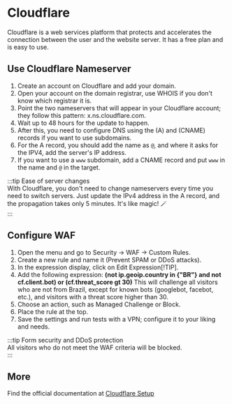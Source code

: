 # Cloudflare

Cloudflare is a web services platform that protects and accelerates the connection between the user and the website server. It has a free plan and is easy to use.

## Use Cloudflare Nameserver

1. Create an account on Cloudflare and add your domain.
2. Open your account on the domain registrar, use WHOIS if you don't know which registrar it is.
3. Point the two nameservers that will appear in your Cloudflare account; they follow this pattern: x.ns.cloudflare.com.
4. Wait up to 48 hours for the update to happen.
5. After this, you need to configure DNS using the (A) and (CNAME) records if you want to use subdomains.
6. For the A record, you should add the name as `@`, and where it asks for the IPV4, add the server's IP address.
7. If you want to use a `www` subdomain, add a CNAME record and put `www` in the name and `@` in the target.

:::tip Ease of server changes  
With Cloudflare, you don't need to change nameservers every time you need to switch servers. Just update the IPv4 address in the A record, and the propagation takes only 5 minutes. It's like magic! 🪄  
:::

## Configure WAF

1. Open the menu and go to Security -> WAF -> Custom Rules.
2. Create a new rule and name it (Prevent SPAM or DDoS attacks).
3. In the expression display, click on Edit Expression[!TIP].
4. Add the following expression: __(not ip.geoip.country in {"BR"} and not cf.client.bot) or (cf.threat_score gt 30)__ This will challenge all visitors who are not from Brazil, except for known bots (googlebot, facebot, etc.), and visitors with a threat score higher than 30.
5. Choose an action, such as Managed Challenge or Block.
6. Place the rule at the top.
7. Save the settings and run tests with a VPN; configure it to your liking and needs.

:::tip Form security and DDoS protection  
All visitors who do not meet the WAF criteria will be blocked.  
:::

## More

Find the official documentation at [Cloudflare Setup](https://developers.cloudflare.com/dns/zone-setups/full-setup/setup/)